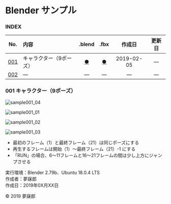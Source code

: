 # Blender サンプル

### <b>INDEX</b>

|No.|内容|.blend|.fbx|作成日|更新日|
|:--:|:--|:--:|:--:|:--:|:--:|
|[001](#001)|キャラクター（9ポーズ）|[●](https://mubirou.github.io/Blender/sample/blend/sample001.blend)|[●](https://mubirou.github.io/Blender/sample/fbx/sample001.fbx)|2019-02-05|―|
|[002](#002)|―|―|―|―|―|―|


<a name="001"></a>
### 001 キャラクター（9ポーズ）

![sample001_04](https://mubirou.github.io/Blender/sample/jpg/sample001_04.jpg)  

![sample001_01](https://mubirou.github.io/Blender/sample/jpg/sample001_01.jpg)  

![sample001_02](https://mubirou.github.io/Blender/sample/jpg/sample001_02.jpg)  

![sample001_03](https://mubirou.github.io/Blender/sample/jpg/sample001_03.jpg)  

* 最初のフレーム（1）と最終フレーム（21）は同じポーズにする
* 再生するフレームは開始（1）〜最終フレーム（21）-1 にする
* 「RUN」の場合、6〜11フレームと16〜21フレームの間は少し上方にジャンプさせる

実行環境：Blender 2.79b、Ubuntu 18.0.4 LTS  
作成者：夢寐郎  
作成日：2019年0X月XX日

© 2019 夢寐郎